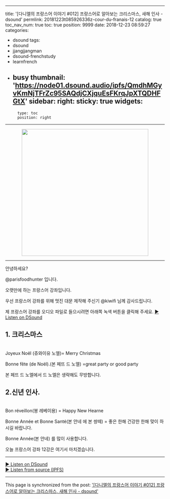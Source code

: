 
---
title: '[다니엘의 프랑스어 이야기 #012] 프랑스어로 알아보는 크리스마스, 새해 인사 - dsound'
permlink: 20181223t085926336z-cour-du-franais-12
catalog: true
toc_nav_num: true
toc: true
position: 9999
date: 2018-12-23 08:59:27
categories:
- dsound
tags:
- dsound
- jjangjjangman
- dsound-frenchstudy
- learnfrench
- busy
thumbnail: 'https://node01.dsound.audio/ipfs/QmdhMGyvKmNjTFrZc95SAQdjCXjquEsFKrqJpXTQDHFGtX'
sidebar:
    right:
        sticky: true
widgets:
    -
        type: toc
        position: right
---


<center><a href="https://dsound.audio/#!/@parisfoodhunter/20181223t085926336z-cour-du-franais-12"><img src="https://node01.dsound.audio/ipfs/QmdhMGyvKmNjTFrZc95SAQdjCXjquEsFKrqJpXTQDHFGtX" width="400px"></a></center>
<hr>

안녕하세요?

@parisfoodhunter 입니다.

오랫만에 하는 프랑스어 강좌입니다.

우선 프랑스어 강좌를 위해 멋진 대문 제작해 주신기 @kiwifi 님께 감사드립니다. 

제 프랑스어 강좌를 오디오 파일로 들으시려면 아래쪽 녹색 버튼을 클릭해 주세요.
      <a href="https://dsound.audio/#!/@parisfoodhunter/20181223t085926336z-cour-du-franais-12">► Listen on DSound</a><br> 

## 1. 크리스마스
<br>
Joyeux Noël (쥬와이유 노엘)= Merry Christmas 

Bonne fête (de Noël).(본 페뜨 드 노엘)
=great party or good party

본 페뜨 드 노엘에서 드 노엘은 생략해도 무방합니다. 

## 2.신년 인사.
<br>
Bon réveillon(봉 레베이용) = Happy New Hearne

Bonne Année et Bonne Santé(본 안네 에 본 쌍떼) = 좋은 한해 건강한 한해 맞이 하시길 바랍니다. 

Bonne Année(본 안네) 를 많이 사용합니다.

오늘 프랑스어 강좌 12강은 여기서 마치겠습니다. 






<hr>
      <a href="https://dsound.audio/#!/@parisfoodhunter/20181223t085926336z-cour-du-franais-12">► Listen on DSound</a><br>
      <a href="https://node01.dsound.audio/ipfs/QmPfdh2UvsLvLVr7iFXFobGTTRcHDsyQZVACnRdeNFwspx">► Listen from source (IPFS)</a>

- - -

This page is synchronized from the post: ['[다니엘의 프랑스어 이야기 #012] 프랑스어로 알아보는 크리스마스, 새해 인사 - dsound'](https://steemit.com/@parisfoodhunter/20181223t085926336z-cour-du-franais-12)
